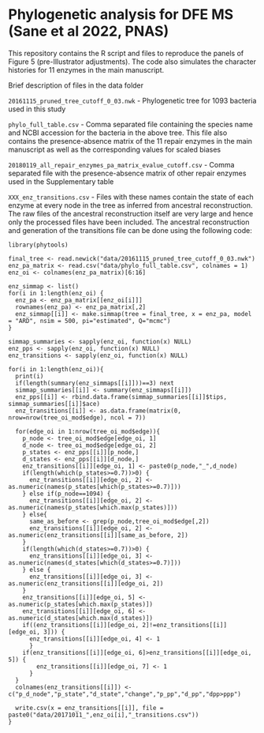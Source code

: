 # Phylogenetic analysis for DFE MS (Sane et al 2022, PNAS)

This repository contains the R script and files to reproduce the panels of Figure 5 (pre-Illustrator adjustments). The code also simulates the character histories for 11 enzymes in the main manuscript. 

Brief description of files in the data folder

`20161115_pruned_tree_cutoff_0_03.nwk` - Phylogenetic tree for 1093 bacteria used in this study

`phylo_full_table.csv` - Comma separated file containing the species name and NCBI accession for the bacteria in the above tree. This file also contains the presence-absence matrix of the 11 repair enzymes in the main manuscript as well as the corresponding values for scaled biases

`20180119_all_repair_enzymes_pa_matrix_evalue_cutoff.csv` - Comma separated file with the presence-absence matrix of other repair enzymes used in the Supplementary table

`XXX_enz_transitions.csv` - Files with these names contain the state of each enzyme at every node in the tree as inferred from ancestral reconstruction. The raw files of the ancestral reconstruction itself are very large and hence only the processed files have been included. The ancestral reconstruction and generation of the transitions file can be done using the following code:
```{r}
library(phytools)

final_tree <- read.newick("data/20161115_pruned_tree_cutoff_0_03.nwk")
enz_pa_matrix <- read.csv("data/phylo_full_table.csv", colnames = 1)
enz_oi <- colnames(enz_pa_matrix)[6:16]

enz_simmap <- list()
for(i in 1:length(enz_oi) {
  enz_pa <- enz_pa_matrix[[enz_oi[i]]]
  rownames(enz_pa) <- enz_pa_matrix[,2]
  enz_simmap[[i]] <- make.simmap(tree = final_tree, x = enz_pa, model = "ARD", nsim = 500, pi="estimated", Q="mcmc")
}

simmap_summaries <- sapply(enz_oi, function(x) NULL)
enz_pps <- sapply(enz_oi, function(x) NULL)
enz_transitions <- sapply(enz_oi, function(x) NULL)

for(i in 1:length(enz_oi)){
  print(i)
  if(length(summary(enz_simmaps[[i]]))==3) next
  simmap_summaries[[i]] <- summary(enz_simmaps[[i]])
  enz_pps[[i]] <- rbind.data.frame(simmap_summaries[[i]]$tips, simmap_summaries[[i]]$ace)
  enz_transitions[[i]] <- as.data.frame(matrix(0, nrow=nrow(tree_oi_mod$edge), ncol = 7))
  
  for(edge_oi in 1:nrow(tree_oi_mod$edge)){
    p_node <- tree_oi_mod$edge[edge_oi, 1]
    d_node <- tree_oi_mod$edge[edge_oi, 2]
    p_states <- enz_pps[[i]][p_node,]
    d_states <- enz_pps[[i]][d_node,]
    enz_transitions[[i]][edge_oi, 1] <- paste0(p_node,"_",d_node)
    if(length(which(p_states>=0.7))>0) {
      enz_transitions[[i]][edge_oi, 2] <- as.numeric(names(p_states[which(p_states>=0.7)]))
    } else if(p_node==1094) {
      enz_transitions[[i]][edge_oi, 2] <- as.numeric(names(p_states[which.max(p_states)]))
    } else{
      same_as_before <- grep(p_node,tree_oi_mod$edge[,2])
      enz_transitions[[i]][edge_oi, 2] <- as.numeric(enz_transitions[[i]][same_as_before, 2])
    }
    if(length(which(d_states>=0.7))>0) {
      enz_transitions[[i]][edge_oi, 3] <- as.numeric(names(d_states[which(d_states>=0.7)]))
    } else {
      enz_transitions[[i]][edge_oi, 3] <- as.numeric(enz_transitions[[i]][edge_oi, 2])
    }
    enz_transitions[[i]][edge_oi, 5] <- as.numeric(p_states[which.max(p_states)])
    enz_transitions[[i]][edge_oi, 6] <- as.numeric(d_states[which.max(d_states)])
    if((enz_transitions[[i]][edge_oi, 2]!=enz_transitions[[i]][edge_oi, 3])) { 
      enz_transitions[[i]][edge_oi, 4] <- 1
      }
    if(enz_transitions[[i]][edge_oi, 6]>enz_transitions[[i]][edge_oi, 5]) {
        enz_transitions[[i]][edge_oi, 7] <- 1
      }
  }
  colnames(enz_transitions[[i]]) <- c("p_d_node","p_state","d_state","change","p_pp","d_pp","dpp>ppp")
  
  write.csv(x = enz_transitions[[i]], file = paste0("data/20171011_",enz_oi[i],"_transitions.csv"))
}
```
